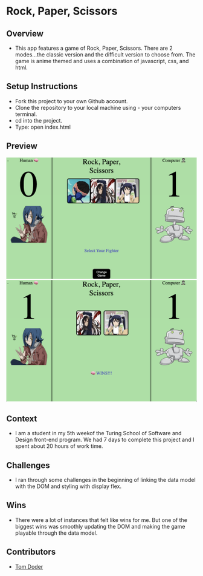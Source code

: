 # Rock, Paper, Scissors

## Overview
- This app features a game of Rock, Paper, Scissors. There are 2 modes...the classic version and the difficult version to choose from. The game is anime themed and uses a combination of javascript, css, and html. 

## Setup Instructions
- Fork this project to your own Github account.
- Clone the repository to your local machine using - your computers terminal.
- cd into the project.
- Type: open index.html

## Preview
![ss5](icons/ss5.png)
![ss6](icons/ss6.png)


## Context
- I am a student in my 5th weekof the Turing School of Software and Design front-end program. We had 7 days to complete this project and I spent about 20 hours of work time.

## Challenges
- I ran through some challenges in the beginning of linking the data model with the DOM and styling with display flex.

## Wins
- There were a lot of instances that felt like wins for me. But one of the biggest wins was smoothly updating the DOM and making the game playable through the data model.

## Contributors
- [Tom Doder](https://www.linkedin.com/in/tom-doder/)

